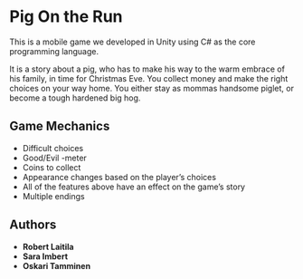# Pig On the Run

This is a mobile game we developed in Unity using C# as the core programming language.

It is a story about a pig, who has to make his way to the warm embrace of his family, in time for Christmas Eve.
You collect money and make the right choices on your way home.
You either stay as mommas handsome piglet, or become a tough hardened big hog.

## Game Mechanics

- Difficult choices 
- Good/Evil -meter
- Coins to collect
- Appearance changes based on the player’s choices
- All of the features above have an effect on the game’s story
- Multiple endings

## Authors

* **Robert Laitila**
* **Sara Imbert**
* **Oskari Tamminen**

